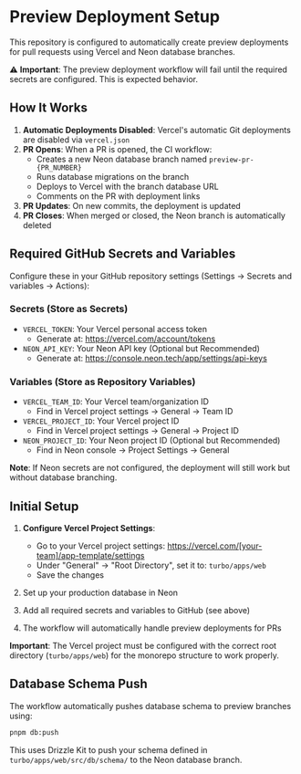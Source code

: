 # Preview Deployment Setup

This repository is configured to automatically create preview deployments for pull requests using Vercel and Neon database branches.

⚠️ **Important**: The preview deployment workflow will fail until the required secrets are configured. This is expected behavior.

## How It Works

1. **Automatic Deployments Disabled**: Vercel's automatic Git deployments are disabled via `vercel.json`
2. **PR Opens**: When a PR is opened, the CI workflow:
   - Creates a new Neon database branch named `preview-pr-{PR_NUMBER}`
   - Runs database migrations on the branch
   - Deploys to Vercel with the branch database URL
   - Comments on the PR with deployment links
3. **PR Updates**: On new commits, the deployment is updated
4. **PR Closes**: When merged or closed, the Neon branch is automatically deleted

## Required GitHub Secrets and Variables

Configure these in your GitHub repository settings (Settings → Secrets and variables → Actions):

### Secrets (Store as Secrets)
- `VERCEL_TOKEN`: Your Vercel personal access token
  - Generate at: https://vercel.com/account/tokens
- `NEON_API_KEY`: Your Neon API key (Optional but Recommended)
  - Generate at: https://console.neon.tech/app/settings/api-keys

### Variables (Store as Repository Variables)
- `VERCEL_TEAM_ID`: Your Vercel team/organization ID
  - Find in Vercel project settings → General → Team ID
- `VERCEL_PROJECT_ID`: Your Vercel project ID
  - Find in Vercel project settings → General → Project ID
- `NEON_PROJECT_ID`: Your Neon project ID (Optional but Recommended)
  - Find in Neon console → Project Settings → General

**Note**: If Neon secrets are not configured, the deployment will still work but without database branching.

## Initial Setup

1. **Configure Vercel Project Settings**:
   - Go to your Vercel project settings: https://vercel.com/[your-team]/app-template/settings
   - Under "General" → "Root Directory", set it to: `turbo/apps/web`
   - Save the changes

2. Set up your production database in Neon

3. Add all required secrets and variables to GitHub (see above)

4. The workflow will automatically handle preview deployments for PRs

**Important**: The Vercel project must be configured with the correct root directory (`turbo/apps/web`) for the monorepo structure to work properly.

## Database Schema Push

The workflow automatically pushes database schema to preview branches using:
```bash
pnpm db:push
```

This uses Drizzle Kit to push your schema defined in `turbo/apps/web/src/db/schema/` to the Neon database branch.